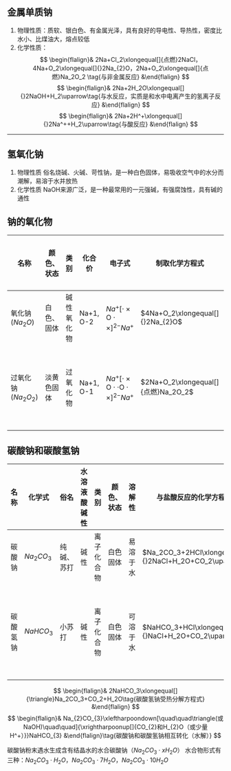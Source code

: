 ## 金属单质钠
1. 物理性质：质软、银白色、有金属光泽，具有良好的导电性、导热性，密度比水小、比煤油大，熔点较低
2. 化学性质：
$$ \begin{flalign}& 2Na+Cl_2\xlongequal[]{点燃}2NaCl，4Na+O_2\xlongequal[]{}2Na_{2}O，2Na+O_2\xlongequal[]{点燃}Na_2O_2 \tag{与非金属反应} &\end{flalign} $$
 $$ \begin{flalign}& 2Na+2H_2O\xlongequal[]{}2NaOH+H_2\uparrow\tag{与水反应，实质是和水中电离产生的氢离子反应} &\end{flalign} $$
 $$ \begin{flalign}& 2Na+2H^+\xlongequal[]{}2Na^++H_2\uparrow\tag{与酸反应} &\end{flalign} $$
 ---
## 氢氧化钠
1. 物理性质
俗名烧碱、火碱、苛性钠，是一种白色固体，易吸收空气中的水分而潮解，易溶于水并放热
2. 化学性质
NaOH来源广泛，是一种最常用的一元强碱，有强腐蚀性，具有碱的通性

## 钠的氧化物
| 名称                | 颜色、状态                                      | 类别                     | 化合价                 | 电子式                                                            | 制取化学方程式                      | 化学键类型       | 与水反应的化学方程式                            | 与$CO_2$反应的化学方程式                             | 与盐酸反应的化学方程式                               | 主要用途                 | 保存方式         |
| ------------------- | ----------------------------------------------- | ------------------------ | ---------------------- | ----------------------------------------------------------------- | ----------------------------------- | ---------------- | ----------------------------------------------- | ---------------------------------------------------- | ---------------------------------------------------- | ------------------------ | ---------------- |
| 氧化钠($Na_2O$)     | 白色、固体                                      | 碱性氧化物               | Na+1, O-2              | $Na^+[\cdot\times\text{O}\cdot\times]^{2-}Na^+$                   | $4Na+O_2\xlongequal[]{}2Na_{2}O$    | 只有离子键       | $Na_2O+H_2O\xlongequal[]{}2NaOH$                | $Na_2O+CO_2\xlongequal[]{}Na_2CO_3$                  | $Na_2O+2HCl\xlongequal[]{}2NaCl+H_2O$                | 制烧碱                   | 密封             |
| 过氧化钠($Na_2O_2$) | 淡黄色固体                                      | 过氧化物                 | Na+1, O-1              | $Na^+[\cdot\times\text{O}\cdot\cdot\text{O}\cdot\times]^{2-}Na^+$ | $2Na+O_2\xlongequal[]{点燃}Na_2O_2$ | 有离子键和共价键 | $2Na_2O_2+2H_2O\xlongequal[]{}4NaOH+O2\uparrow$ | $2Na_2O_2+2CO_2\xlongequal[]{}2Na_2CO_3+O_2\uparrow$ | $2Na_2O_2+4HCl\xlongequal[]{}4NaCl+2H_2O+O2\uparrow$ | 做漂白剂、消毒剂、供氧剂 | 密封、远离易燃物 |


## 碳酸钠和碳酸氢钠
| 名称     | 化学式     | 俗名       | 水溶液酸碱性 | 类别       | 颜色、状态 | 溶解性   | 与盐酸反应的化学方程式                                | 热稳定性   | 用途                               |
| -------- | ---------- | ---------- | ------------ | ---------- | ---------- | -------- | ----------------------------------------------------- | ---------- | ---------------------------------- |
| 碳酸钠   | $Na_2CO_3$ | 纯碱、苏打 | 碱性         | 离子化合物 | 白色固体   | 易溶于水 | $Na_2CO_3+2HCl\xlongequal[]{}2NaCl+H_2O+CO_2\uparrow$ | 受热难分解 | 化工原料、洗涤剂                   |
| 碳酸氢钠 | $NaHCO_3$  | 小苏打     | 碱性         | 离子化合物 | 白色固体   | 可溶于水 | $NaHCO_3+HCl\xlongequal[]{}NaCl+H_2O+CO_2\uparrow$    | 受热易分解 | 食品发酵、泡沫灭火剂、治疗胃酸过多 |

$$ \begin{flalign}& 2NaHCO_3\xlongequal[]{\triangle}Na_2CO_3+CO_2+H_2O\tag{碳酸氢钠受热分解方程式} &\end{flalign} $$
$$ \begin{flalign}& Na_{2}CO_{3}\xleftharpoondown[\quad\quad\triangle(或NaOH)\quad\quad]{\xrightharpoonup[]{CO_{2}和H_{2}O（或少量H^+）}}NaHCO_{3} &\end{flalign}\tag{碳酸钠和碳酸氢钠相互转化（水解）} $$

碳酸钠粉末遇水生成含有结晶水的水合碳酸钠（$Na_2CO_3\cdot xH_2O$）
水合物形式有三种：$Na_2CO_3\cdot H_2O，Na_2CO_3\cdot 7H_2O，Na_2CO_3\cdot 10H_2O$
